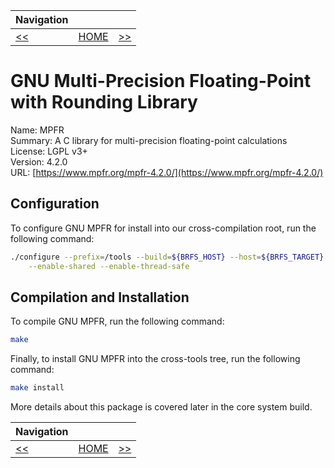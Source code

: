 | Navigation |||
| --- | --- | ---: |
| [<<](./GMP.md) | [HOME](../README.md) | [>>](./MPC.md) |

# GNU Multi-Precision Floating-Point with Rounding Library

Name: MPFR<br />
Summary: A C library for multi-precision floating-point calculations<br />
License: LGPL v3+<br />
Version: 4.2.0<br />
URL: [https://www.mpfr.org/mpfr-4.2.0/](https://www.mpfr.org/mpfr-4.2.0/)<br />

## Configuration

To configure GNU MPFR for install into our cross-compilation root, run the following command:

```bash
./configure --prefix=/tools --build=${BRFS_HOST} --host=${BRFS_TARGET} --libdir=/tools/lib64 \
    --enable-shared --enable-thread-safe
```

## Compilation and Installation

To compile GNU MPFR, run the following command:

```bash
make
```

Finally, to install GNU MPFR into the cross-tools tree, run the following command:

```bash
make install
```

More details about this package is covered later in the core system build.

| Navigation |||
| --- | --- | ---: |
| [<<](./GMP.md) | [HOME](../README.md) | [>>](./MPC.md) |
